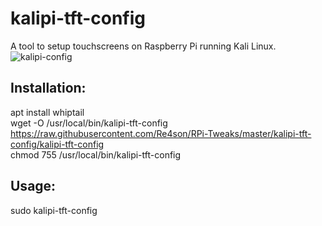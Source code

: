 # kalipi-tft-config
  
A tool to setup touchscreens on Raspberry Pi running  Kali Linux.  
![kalipi-config](https://re4son-kernel.com/wp-content/uploads/kalipi-config.png)
  

## Installation:  
apt install whiptail  
wget -O /usr/local/bin/kalipi-tft-config https://raw.githubusercontent.com/Re4son/RPi-Tweaks/master/kalipi-tft-config/kalipi-tft-config  
chmod 755 /usr/local/bin/kalipi-tft-config  

## Usage:  
sudo kalipi-tft-config
